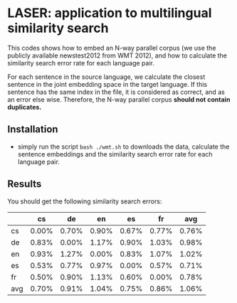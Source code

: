 # LASER: application to multilingual similarity search

This codes shows how to embed an N-way parallel corpus (we
use the publicly available newstest2012 from WMT 2012), and
how to calculate the similarity search error rate for each language pair.

For each sentence in the source language, we calculate the closest sentence in
the joint embedding space in the target language. If this sentence has the same
index in the file, it is considered as correct, and as an error else wise.
Therefore, the N-way parallel corpus **should not contain duplicates.**

## Installation

* simply run the script `bash ./wmt.sh`
  to downloads the data, calculate the sentence embeddings 
  and the similarity search error rate for each language pair.

## Results

You should get the following similarity search errors:

|     |   cs  |   de  |   en  |   es  |   fr   |  avg  |  
|-----|-------|-------|-------|--------|-------|-------|
| cs  | 0.00% | 0.70% | 0.90% | 0.67%  | 0.77% | 0.76% |
| de  | 0.83% | 0.00% | 1.17% | 0.90%  | 1.03% | 0.98% |
| en  | 0.93% | 1.27% | 0.00% | 0.83%  | 1.07% | 1.02% |
| es  | 0.53% | 0.77% | 0.97% | 0.00%  | 0.57% | 0.71% |
| fr  | 0.50% | 0.90% | 1.13% | 0.60%  | 0.00% | 0.78% |
| avg | 0.70% | 0.91% | 1.04% | 0.75%  | 0.86% | 1.06% |

